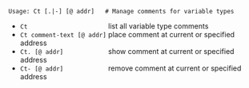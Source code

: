 <!-- TITLE: Ct -->

```
Usage: Ct [.|-] [@ addr]   # Manage comments for variable types
```

- `Ct                      `  list all variable type comments
- `Ct comment-text [@ addr]`  place comment at current or specified address
- `Ct. [@ addr]            `  show comment at current or specified address
- `Ct- [@ addr]            `  remove comment at current or specified address